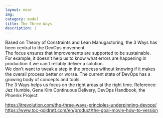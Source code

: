 ```yaml
---
layout: moar
img:
category: model
title: The Three Ways
description: |
---
```

Based on Theory of Constraints and Lean Manugactoring, the 3 Ways has been central to the DevOps movement.  
The focus ensures that improvements are supported to be sustainable.  
For example, it doesn't help us to know what errors are happening in production if we can't reliably deliver a solution.  
We don't want to tweak a step in the process without knowing if it makes the overall process better or worse. 
The current state of DevOps has a growing body of concepts and tools.  
The 3 Ways helps us focus on the right areas at the right time.
Reference:
Jez Humble, Gene Kim
Continuous Delivery, DevOps Handbook, the Phoenix Project

https://itrevolution.com/the-three-ways-principles-underpinning-devops/
https://www.toc-goldratt.com/en/product/the-goal-movie-how-to-version


